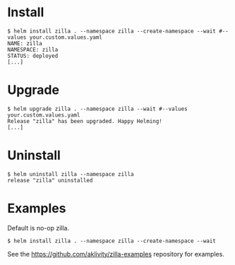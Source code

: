 # Install

```
$ helm install zilla . --namespace zilla --create-namespace --wait #--values your.custom.values.yaml
NAME: zilla
NAMESPACE: zilla
STATUS: deployed
[...]
```

# Upgrade

```
$ helm upgrade zilla . --namespace zilla --wait #--values your.custom.values.yaml
Release "zilla" has been upgraded. Happy Helming!
[...]
```

# Uninstall

```
$ helm uninstall zilla --namespace zilla
release "zilla" uninstalled
```

# Examples

Default is no-op zilla.

```
$ helm install zilla . --namespace zilla --create-namespace --wait
```

See the https://github.com/aklivity/zilla-examples repository for examples.

